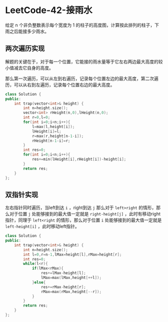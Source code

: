 # LeetCode-42-接雨水

给定 n 个非负整数表示每个宽度为 1 的柱子的高度图，计算按此排列的柱子，下雨之后能接多少雨水。

## 两次遍历实现

解题的关键在于，对于每一个位置，它能接的雨水量等于它左右两边最大高度的较小值减去它自身的高度。

那么第一次遍历，可以从左到右遍历，记录每个位置左边的最大高度，第二次遍历，可以从右到左遍历，记录每个位置右边的最大高度。

```C++
class Solution {
public:
    int trap(vector<int>& height) {
        int n=height.size();
        vector<int> rHeight(n,0),lHeight(n,0);
        int r=0,l=0;
        for(int i=0;i<n;i++){
            l=max(l,height[i]);
            lHeight[i]=l;
            r=max(r,height[n-1-i]);
            rHeight[n-1-i]=r;
        }
        int res=0;
        for(int i=0;i<n;i++){
            res+=min(lHeight[i],rHeight[i])-height[i];
        }
        return res;
    }
};
```

## 双指针实现

左右指针同时遍历，当left到达 `i` ，right到达 `j` 那么对于 `left>right` 的情形，那么对于位置 `j` 处能够接到的最大值一定就是 `right-height[j]` ，此时有移动right指针，同理于 `left<right` 的情形，那么对于位置 `i` 处能够接到的最大值一定就是 `left-height[i]` ，此时移动left指针。

```C++
class Solution {
public:
    int trap(vector<int>& height) {
        int n=height.size();
        int l=0,r=n-1,lMax=height[l],rMax=height[r];
        int res=0;
        while(l<r){
            if(lMax<rMax){
                res+=lMax-height[l];
                lMax=max(lMax,height[++l]);
            }else{
                res+=rMax-height[r];
                rMax=max(rMax,height[--r]);
            }
        }
        return res;
    }
};
```
